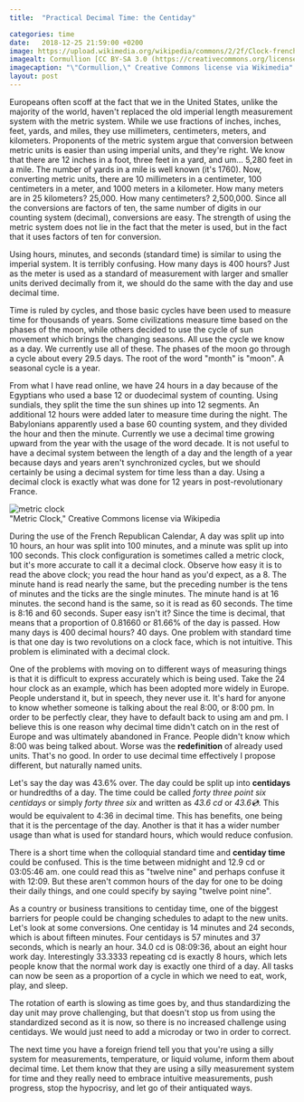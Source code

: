 ```yaml
---
title:  "Practical Decimal Time: the Centiday"

categories: time
date:   2018-12-25 21:59:00 +0200
image: https://upload.wikimedia.org/wikipedia/commons/2/2f/Clock-french-republic.jpg
imagealt: Cormullion [CC BY-SA 3.0 (https://creativecommons.org/licenses/by-sa/3.0)], from Wikimedia Commons
imagecaption: "\"Cormullion,\" Creative Commons license via Wikimedia"
layout: post
---
```


Europeans often scoff at the fact that we in the United States, unlike the majority of the world, haven't replaced the old imperial length measurement system with the metric system. While we use fractions of inches, inches, feet, yards, and miles, they use millimeters, centimeters, meters, and kilometers. Proponents of the metric system argue that conversion between metric units is easier than using imperial units, and they're right. We know that there are 12 inches in a foot, three feet in a yard, and um... 5,280 feet in a mile. The number of yards in a mile is well known (it's 1760). Now, converting metric units, there are 10 millimeters in a centimeter, 100 centimeters in a meter, and 1000 meters in a kilometer. How many meters are in 25 kilometers? 25,000. How many centimeters? 2,500,000. Since all the conversions are factors of ten, the same number of digits in our counting system (decimal), conversions are easy. The strength of using the metric system does not lie in the fact that the meter is used, but in the fact that it uses factors of ten for conversion.

Using hours, minutes, and seconds (standard time) is similar to using the imperial system. It is terribly confusing. How many days is 400 hours? Just as the meter is used as a standard of measurement with larger and smaller units derived decimally from it, we should do the same with the day and use decimal time. 

Time is ruled by cycles, and those basic cycles have been used to measure time for thousands of years. Some civilizations measure time based on the phases of the moon, while others decided to use the cycle of sun movement which brings the changing seasons. All use the cycle we know as a day. We currently use all of these. The phases of the moon go through a cycle about every 29.5 days. The root of the word "month" is "moon". A seasonal cycle is a year.

From what I have read online, we have 24 hours in a day because of the Egyptians who used a base 12 or duodecimal system of counting.  Using sundials, they split the time the sun shines up into 12 segments. An additional 12 hours were added later to measure time during the night. The Babylonians apparently used a base 60 counting system, and they divided the hour and then the minute. Currently we use a decimal time growing upward from the year with the usage of the word decade. It is not useful to have a decimal system between the length of a day and the length of a year because days and years aren't synchronized cycles, but we should certainly be using a decimal system for time less than a day. Using a decimal clock is exactly what was done for 12 years in post-revolutionary France.

<div class="sm-img-container">
  <img class="sm-img" src="https://upload.wikimedia.org/wikipedia/en/3/34/Metric_clock.JPG" alt="metric clock">
  <div class="caption">"Metric Clock," Creative Commons license via Wikipedia</div>
</div>  

During the use of the French Republican Calendar, A day was split up into 10 hours, an hour was split into 100 minutes, and a minute was split up into 100 seconds. This clock configuration is sometimes called a metric clock, but it's more accurate to call it a decimal clock. Observe how easy it is to read the above clock; you read the hour hand as you'd expect, as a 8. The minute hand is read nearly the same, but the preceding number is the tens of minutes and the ticks are the single minutes. The minute hand is at 16 minutes. the second hand is the same, so it is read as 60 seconds. The time is 8:16 and 60 seconds. Super easy isn't it? Since the time is decimal, that means that a proportion of 0.81660 or 81.66% of the day is passed. How many days is 400 decimal hours? 40 days. One problem with standard time is that one day is two revolutions on a clock face, which is not intuitive. This problem is eliminated with a decimal clock.

One of the problems with moving on to different ways of measuring things is that it is difficult to express accurately which is being used. Take the 24 hour clock as an example, which has been adopted more widely in Europe. People understand it, but in speech, they never use it. It's hard for anyone to know whether someone is talking about the real 8:00, or 8:00 pm. In order to be perfectly clear, they have to default back to using am and pm. I believe this is one reason why decimal time didn't catch on in the rest of Europe and was ultimately abandoned in France. People didn't know which 8:00 was being talked about. Worse was the **redefinition** of already used units. That's no good. In order to use decimal time effectively I propose different, but naturally named units.

Let's say the day was 43.6% over. The day could be split up into **centidays** or hundredths of a day. The time could be called *forty three point six centidays* or simply *forty three six* and written as *43.6 cd* or *43.6💿*. This would be equivalent to 4:36 in decimal time. This has benefits, one being that it is the percentage of the day. Another is that it has a wider number usage than what is used for standard hours, which would reduce confusion.

There is a short time when the colloquial standard time and **centiday time** could be confused. This is the time between midnight and 12.9 cd or 03:05:46 am. one could read this as "twelve nine" and perhaps confuse it with 12:09. But these aren't common hours of the day for one to be doing their daily things, and one could specify by saying "twelve point nine".

As a country or business transitions to centiday time, one of the biggest barriers for people could be changing schedules to adapt to the new units. Let's look at some conversions. One centiday is 14 minutes and 24 seconds, which is about fifteen minutes. Four centidays is 57 minutes and 37 seconds, which is nearly an hour. 34.0 cd is 08:09:36, about an eight hour work day. Interestingly 33.3333 repeating cd is exactly 8 hours, which lets people know that the normal work day is exactly one third of a day. All tasks can now be seen as a proportion of a cycle in which we need to eat, work, play, and sleep. 

The rotation of earth is slowing as time goes by, and thus standardizing the day unit may prove challenging, but that doesn't stop us from using the standardized second as it is now, so there is no increased challenge using centidays. We would just need to add a microday or two in order to correct.

The next time you have a foreign friend tell you that you're using a silly system for measurements, temperature, or liquid volume, inform them about decimal time. Let them know that they are using a silly measurement system for time and they really need to embrace intuitive measurements, push progress, stop the hypocrisy, and let go of their antiquated ways.